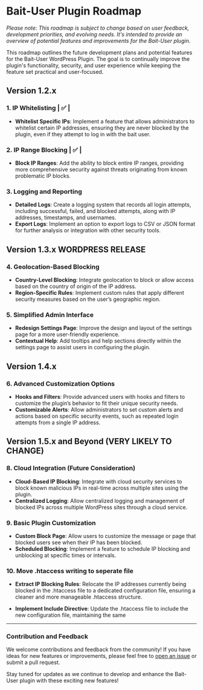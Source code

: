 # Bait-User Plugin Roadmap

*Please note: This roadmap is subject to change based on user feedback, development priorities, and evolving needs. It's intended to provide an overview of potential features and improvements for the Bait-User plugin.*

This roadmap outlines the future development plans and potential features for the Bait-User WordPress Plugin. The goal is to continually improve the plugin's functionality, security, and user experience while keeping the feature set practical and user-focused.

## Version 1.2.x

### 1. **IP Whitelisting** | :white_check_mark: |
   - **Whitelist Specific IPs**: Implement a feature that allows administrators to whitelist certain IP addresses, ensuring they are never blocked by the plugin, even if they attempt to log in with the bait user. 

### 2. **IP Range Blocking** | :white_check_mark: |
   - **Block IP Ranges**: Add the ability to block entire IP ranges, providing more comprehensive security against threats originating from known problematic IP blocks. 

### 3. **Logging and Reporting**
   - **Detailed Logs**: Create a logging system that records all login attempts, including successful, failed, and blocked attempts, along with IP addresses, timestamps, and usernames.
   - **Export Logs**: Implement an option to export logs to CSV or JSON format for further analysis or integration with other security tools.
     
## Version 1.3.x **WORDPRESS RELEASE**

### 4. **Geolocation-Based Blocking**
   - **Country-Level Blocking**: Integrate geolocation to block or allow access based on the country of origin of the IP address.
   - **Region-Specific Rules**: Implement custom rules that apply different security measures based on the user’s geographic region.

### 5. **Simplified Admin Interface**
   - **Redesign Settings Page**: Improve the design and layout of the settings page for a more user-friendly experience.
   - **Contextual Help**: Add tooltips and help sections directly within the settings page to assist users in configuring the plugin.
## Version 1.4.x

### 6. **Advanced Customization Options**
   - **Hooks and Filters**: Provide advanced users with hooks and filters to customize the plugin’s behavior to fit their unique security needs.
   - **Customizable Alerts**: Allow administrators to set custom alerts and actions based on specific security events, such as repeated login attempts from a single IP address.

## Version 1.5.x and Beyond **(VERY LIKELY TO CHANGE)**

### 8. **Cloud Integration (Future Consideration)**
   - **Cloud-Based IP Blocking**: Integrate with cloud security services to block known malicious IPs in real-time across multiple sites using the plugin.
   - **Centralized Logging**: Allow centralized logging and management of blocked IPs across multiple WordPress sites through a cloud service.

### 9. **Basic Plugin Customization**
   - **Custom Block Page**: Allow users to customize the message or page that blocked users see when their IP has been blocked.
   - **Scheduled Blocking**: Implement a feature to schedule IP blocking and unblocking at specific times or intervals.

### 10. **Move .htaccess writing to seperate file**
   - **Extract IP Blocking Rules**: Relocate the IP addresses currently being blocked in the .htaccess file to a dedicated configuration file, ensuring a cleaner and more manageable .htaccess structure.

   - **Implement Include Directive**: Update the .htaccess file to include the new configuration file, maintaining the same 

---

### Contribution and Feedback

We welcome contributions and feedback from the community! If you have ideas for new features or improvements, please feel free to [open an issue](https://github.com/DoonOnthon/bait-user/issues) or submit a pull request.

Stay tuned for updates as we continue to develop and enhance the Bait-User plugin with these exciting new features!
